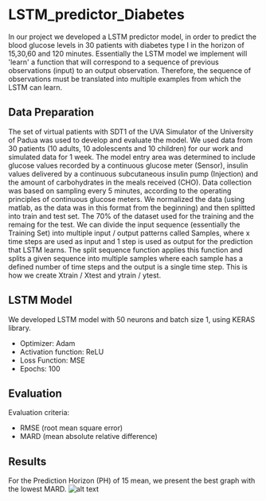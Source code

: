 # LSTM_predictor_Diabetes
In our project we developed a LSTM predictor model, in order to predict the blood glucose levels in 30 patients with diabetes type I in the horizon of 15,30,60 and 120 minutes. Essentially the LSTM model we implement will 'learn' a function that will correspond to a sequence of previous observations (input) to an output observation. Therefore, the sequence of observations must be translated into multiple examples from which the LSTM can learn.

## Data Preparation
The set of virtual patients with SDT1 of the UVA Simulator of the University of Padua was used to develop and evaluate the model. We used data from 30 patients (10 adults, 10 adolescents and 10 children) for our work and simulated data for 1 week. The model entry area was determined to include glucose values recorded by a continuous glucose meter (Sensor), insulin values delivered by a continuous subcutaneous insulin pump (Injection) and the amount of carbohydrates in the meals received (CHO). Data collection was based on sampling every 5 minutes, according to the operating principles of continuous glucose meters. We normalized the data  (using matlab, as the data was in this format from the beginning) and then splitted into train and test set. The 70% of the dataset used for the training and the remaing for the test. We can divide the input sequence (essentially the Training Set) into multiple input / output patterns called Samples, where x time steps are used as input and 1 step is used as output for the prediction that LSTM learns. The split sequence function applies this function and splits a given sequence into multiple samples where each sample has a defined number of time steps and the output is a single time step. This is how we create Xtrain / Xtest and ytrain / ytest.

## LSTM Model
We developed LSTM model with 50 neurons and batch size 1, using KERAS library.
- Optimizer: Adam
- Activation function: ReLU
- Loss Function: MSE
- Epochs: 100

## Evaluation
Evaluation criteria:
- RMSE (root mean square error)
- MARD (mean absolute relative difference)

## Results
For the Prediction Horizon (PH) of 15 mean, we present the best graph with the lowest MARD.
![alt text](http://url/to/img.png)
